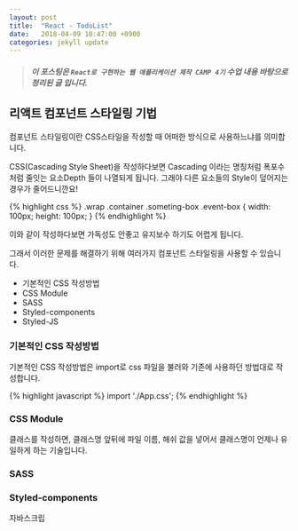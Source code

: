 ```yaml
---
layout: post
title:  "React - TodoList"
date:   2018-04-09 10:47:00 +0900
categories: jekyll update
---
```

> ##### 이 포스팅은 `React로 구현하는 웹 애플리케이션 제작 CAMP 4기` 수업 내용 바탕으로 정리된 글 입니다.


## 리액트 컴포넌트 스타일링 기법

컴포넌트 스타일링이란 CSS스타일을 작성할 때 어떠한 방식으로 사용하느냐를 의미합니다.

CSS(Cascading Style Sheet)을 작성하다보면 Cascading 이라는 명칭처럼 폭포수 처럼 줄잇는 요소Depth 들이 나열되게 됩니다. 그래야 다른 요소들의 Style이 덮어지는 경우가 줄어드니깐요!

{% highlight css %}
.wrap .container .someting-box .event-box {
    width: 100px;
    height: 100px;
}
{% endhighlight %}

이와 같이 작성하다보면 가독성도 안좋고 유지보수 하기도 어렵게 됩니다.

그래서 이러한 문제를 해결하기 위해 여러가지 컴포넌트 스타일링을 사용할 수 있습니다.

* 기본적인 CSS 작성방법
* CSS Module
* SASS
* Styled-components
* Styled-JS



### 기본적인 CSS 작성방법

기본적인 CSS 작성방법은 import로 css 파일을 불러와 기존에 사용하던 방법대로 작성합니다.

{% highlight javascript %}
import './App.css';
{% endhighlight %}

### CSS Module

클래스를 작성하면, 클래스명 앞뒤에 파일 이름, 해쉬 값을 넣어서 클래스명이 언제나 유일하게 하는 기술입니다.


### SASS


### Styled-components

자바스크립
